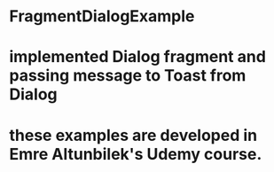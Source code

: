 # FragmentDialogExample
# implemented Dialog fragment and passing message to Toast from Dialog
# these examples are developed in Emre Altunbilek's Udemy course.


